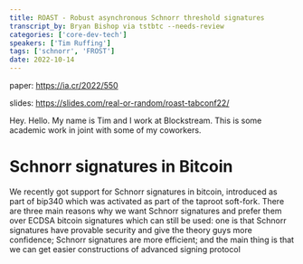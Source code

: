 ```yaml
---
title: ROAST - Robust asynchronous Schnorr threshold signatures
transcript_by: Bryan Bishop via tstbtc --needs-review
categories: ['core-dev-tech']
speakers: ['Tim Ruffing']
tags: ['schnorr', 'FROST']
date: 2022-10-14
---
```


paper: <https://ia.cr/2022/550>

slides: <https://slides.com/real-or-random/roast-tabconf22/>

Hey. Hello. My name is Tim and I work at Blockstream. This is some academic work in joint with some of my coworkers.

# Schnorr signatures in Bitcoin

We recently got support for Schnorr signatures in bitcoin, introduced as part of bip340 which was activated as part of the taproot soft-fork. There are three main reasons why we want Schnorr signatures and prefer them over ECDSA bitcoin signatures which can still be used: one is that Schnorr signatures have provable security and give the theory guys more confidence; Schnorr signatures are more efficient; and the main thing is that we can get easier constructions of advanced signing protocol
